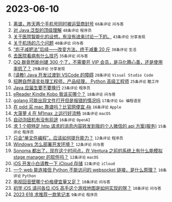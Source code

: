# 2023-06-10

1. [离谱，昨天两个手机号同时被运营商封号](https://www.v2ex.com/t/947499) `66条评论` `问与答`
1. [对 Java 泛型的顶级理解](https://www.v2ex.com/t/947486) `48条评论` `程序员`
1. [关于医院智能化的设想，有没有进来讨论一下的。](https://www.v2ex.com/t/947498) `43条评论` `分享发现`
1. [关于机场的几个问题](https://www.v2ex.com/t/947477) `40条评论` `问与答`
1. [“彪子减肥法”后续——改变方法，终于减重 20 斤](https://www.v2ex.com/t/947474) `38条评论` `生活`
1. [去医院看病有什么技巧](https://www.v2ex.com/t/947509) `35条评论` `问与答`
1. [QQ 群竟然能创建 300 个了，不需要开 VIP 会员，是马化腾心善，还是使用率低了？](https://www.v2ex.com/t/947469) `29条评论` `分享发现`
1. [[请教] Java 开发过渡到 VSCode 的障碍](https://www.v2ex.com/t/947532) `28条评论` `Visual Studio Code`
1. [招聘自然语言处理工程师，产品经理， Python 高级工程师](https://www.v2ex.com/t/947478) `25条评论` `酷工作`
1. [Java 应届生要不要换行](https://www.v2ex.com/t/947515) `23条评论` `程序员`
1. [eReader Kindle Kobo 我该买哪个？](https://www.v2ex.com/t/947482) `18条评论` `问与答`
1. [golang 可能出现文件打开但是报错的情况吗](https://www.v2ex.com/t/947492) `17条评论` `Go 编程语言`
1. [在 pdd 买 mac 靠谱吗？比官网便宜 4k](https://www.v2ex.com/t/947541) `16条评论` `Apple`
1. [大菠萝 4 在 M1max 上运行好流畅](https://www.v2ex.com/t/947522) `16条评论` `macOS`
1. [自动泡妞机有没有前途](https://www.v2ex.com/t/947473) `16条评论` `OpenAI`
1. [求 1 个把特定 http 请求的消息内容转发到我的个人微信的 api 方案(服务)](https://www.v2ex.com/t/947568) `15条评论` `程序员`
1. [只会“单文件编程”，应该如何提升能力？](https://www.v2ex.com/t/947572) `12条评论` `程序员`
1. [Windows 怎么部署开发环境？](https://www.v2ex.com/t/947562) `12条评论` `问与答`
1. [Sonoma 都出了，现在这个时间点，在 Ventura 之前的系统上有什么能模拟 stage manager 的软件吗？](https://www.v2ex.com/t/947503) `12条评论` `macOS`
1. [iOS 开发小白请教一下 iCloud 存储](https://www.v2ex.com/t/947479) `12条评论` `iCloud`
1. [一个 web 能连接但 Python 不能访问的 websocket 链接，是什么原理？](https://www.v2ex.com/t/947518) `10条评论` `Python`
1. [电视回音壁哪个价格便宜量又足？](https://www.v2ex.com/t/947506) `10条评论` `问与答`
1. [初学 iOS 请问各位 iOS 高手这个游戏地图是如何实现的呀？](https://www.v2ex.com/t/947502) `10条评论` `问与答`
1. [2023 618 求推荐一款笔记本](https://www.v2ex.com/t/947565) `9条评论` `程序员`
